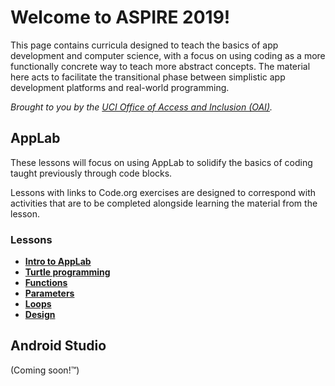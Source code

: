 # Welcome to ASPIRE 2019!

This page contains curricula designed to teach the basics of app development and computer science, with a focus on using coding as a more functionally concrete way to teach more abstract concepts. The material here acts to facilitate the transitional phase between simplistic app development platforms and real-world programming.

_Brought to you by the [UCI Office of Access and Inclusion (OAI)](http://tech.uci.edu/access/index.php)._

## AppLab

These lessons will focus on using AppLab to solidify the basics of coding taught previously through code blocks.

Lessons with links to Code.org exercises are designed to correspond with activities that are to be completed alongside learning the material from the lesson.

### Lessons

* **[Intro to AppLab](/pages/lessons/lesson-00.html)**
* **[Turtle programming](https://sbondoc.github.io/OAI-Summer-2019/pages/lessons/lesson-01.html)**
* **[Functions]()**
* **[Parameters]()**
* **[Loops]()**
* **[Design]()**

## Android Studio

(Coming soon!™)
